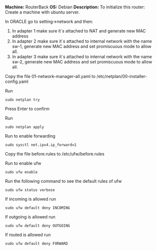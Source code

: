 **Machine:** RouterBack
**OS:** Debian
**Description:** To initialize this router:
Create a machine with ubuntu server.

In ORACLE go to setting->network and then:
1. In adapter 1 make sure it´s attached to NAT and generate new MAC address
2. In adapter 2 make sure it´s attached to internal network with the name sw-1, generate new MAC address and set promiscuous mode to allow all.
3. In adapter 3 make sure it´s attached to internal network with the name sw-2, generate new MAC address and set promiscuous mode to allow all.

Copy the file 01-network-manager-all.yaml to /etc/netplan/00-installer-config.yaml

Run 
```
sudo netplan try
```
Press Enter to confirm

Run
```
sudo netplan apply
```
Run to enable forwarding
```
sudo sysctl net.ipv4.ip_forward=1
```
Copy the file before.rules to /etc/ufw/before.rules

Run to enable ufw
```
sudo ufw enable
```
Run the following command to see the default rules of ufw
```
sudo ufw status verbose
```
If incoming is allowed run
```
sudo ufw default deny INCOMING
```
If outgoing is allowed run
```
sudo ufw default deny OUTGOING
```
If routed is allowed run
```
sudo ufw default deny FORWARD
```
